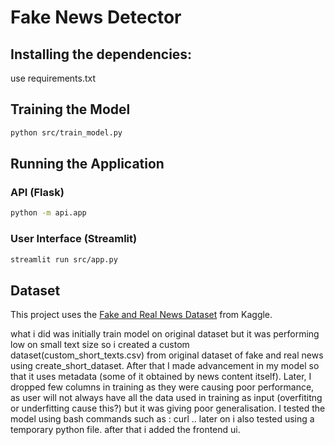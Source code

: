 # Fake News Detector
## Installing the dependencies:
use requirements.txt

## Training the Model
```bash
python src/train_model.py
```

## Running the Application
### API (Flask)
```bash
python -m api.app
```

### User Interface (Streamlit)
```bash
streamlit run src/app.py
```

## Dataset
This project uses the [Fake and Real News Dataset](https://www.kaggle.com/datasets/clmentbisaillon/fake-and-real-news-dataset?select=True.csv) from Kaggle.

what i did was initially train model on original dataset but it was performing low on small text size so i created a custom dataset(custom_short_texts.csv) from original dataset of fake and real news using create_short_dataset. After that I made advancement in my model so that it uses metadata (some of it obtained by news content itself). Later, I dropped few columns in training as they were causing poor performance, as user will not always have all the data used in training as input (overfititng or underfitting cause this?) but it was giving poor generalisation. I tested the model using bash commands such as :
curl ..
later on i also tested using a temporary python file.
after that i added the frontend ui. 
